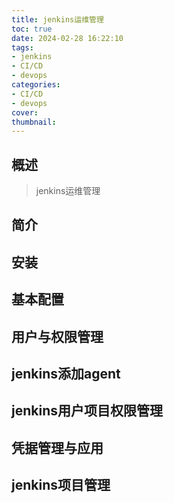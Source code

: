 ```yaml
---
title: jenkins运维管理
toc: true
date: 2024-02-28 16:22:10
tags:
- jenkins
- CI/CD
- devops
categories:
- CI/CD
- devops
cover:
thumbnail:
---
```


## 概述

> jenkins运维管理

<!--more-->

## 简介  
## 安装  
## 基本配置
## 用户与权限管理
## jenkins添加agent
## jenkins用户项目权限管理
## 凭据管理与应用
## jenkins项目管理  
